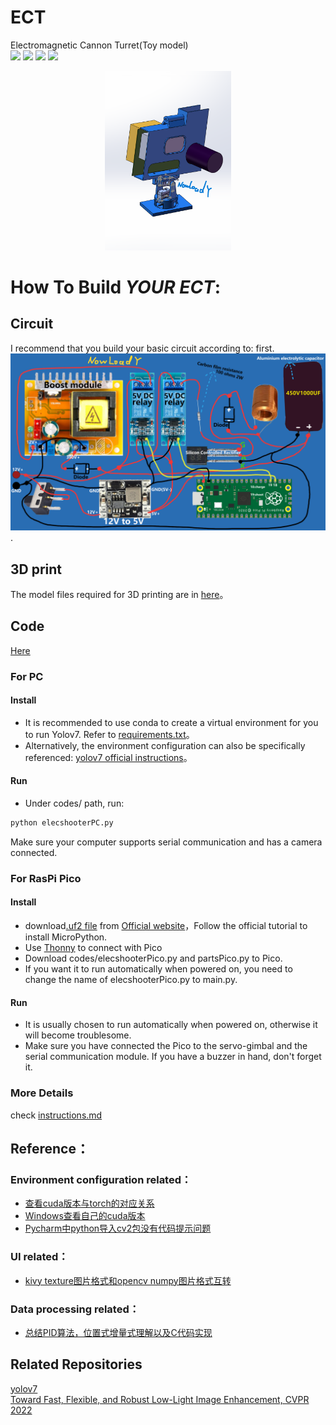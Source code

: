 # ECT
Electromagnetic Cannon Turret(Toy model)  
![](https://img.shields.io/badge/python-3.x-brightgreen) ![](https://img.shields.io/badge/micropython-RaspberryPi_Pico-green) ![](https://img.shields.io/badge/Yolo-v7-blue) ![](https://img.shields.io/badge/dark_image_enhance-black)
<div align="center">
  <img src="https://github.com/NowLoadY/ECT/blob/main/images/1.png" width="40%" height="40%"/>  
</div>  
  
# How To Build *YOUR ECT*:  
## Circuit  
I recommend that you build your basic circuit according to: first. ![This Schematic](images/connect.png).  
## 3D print  
The model files required for 3D printing are in [here](https://github.com/NowLoadY/ECT/tree/main/stl_Files)。
## Code  
[Here](https://github.com/NowLoadY/ECT/tree/main/codes)  
### For PC  
#### Install
* It is recommended to use conda to create a virtual environment for you to run Yolov7. Refer to [requirements.txt](https://github.com/WongKinYiu/yolov7/blob/main/requirements.txt)。
* Alternatively, the environment configuration can also be specifically referenced: [yolov7 official instructions](https://github.com/WongKinYiu/yolov7#installation)。  
#### Run
* Under codes/ path, run:
```bash
python elecshooterPC.py
```
Make sure your computer supports serial communication and has a camera connected.  
### For RasPi Pico  
#### Install
* download[.uf2 file](https://www.raspberrypi.org/documentation/pico/getting-started/static/5d8e777377e8dbe23cf36360d6efc727/pico_micropython_20210121.uf2) from [Official website](https://pico.org.cn/)，Follow the official tutorial to install MicroPython.
* Use [Thonny](https://thonny.org/) to connect with Pico
* Download codes/elecshooterPico.py and partsPico.py to Pico.
* If you want it to run automatically when powered on, you need to change the name of elecshooterPico.py to main.py.
#### Run  
* It is usually chosen to run automatically when powered on, otherwise it will become troublesome.  
* Make sure you have connected the Pico to the servo-gimbal and the serial communication module. If you have a buzzer in hand, don't forget it.  
### More Details
check [instructions.md](https://github.com/NowLoadY/ECT/blob/main/codes/instructions.md) 
## Reference：  
### Environment configuration related：  
* [查看cuda版本与torch的对应关系](https://blog.csdn.net/JohnJim0/article/details/108688964)  
* [Windows查看自己的cuda版本](https://cloud.tencent.com/developer/article/2031512)  
* [Pycharm中python导入cv2包没有代码提示问题](https://blog.csdn.net/fangzhihuaa/article/details/113903689?spm=1001.2101.3001.6650.1&utm_medium=distribute.pc_relevant.none-task-blog-2~default~CTRLIST~default-1-113903689-blog-122422778.pc_relevant_default&depth_1-utm_source=distribute.pc_relevant.none-task-blog-2~default~CTRLIST~default-1-113903689-blog-122422778.pc_relevant_default&utm_relevant_index=2)
### UI related：
* [kivy texture图片格式和opencv numpy图片格式互转](https://dongfangyou.blog.csdn.net/article/details/105365619)  
### Data processing related：
* [总结PID算法，位置式增量式理解以及C代码实现](https://blog.csdn.net/weixin_43193231/article/details/95194946)  
## Related Repositories  
[yolov7](https://github.com/WongKinYiu/yolov7)  
[Toward Fast, Flexible, and Robust Low-Light Image Enhancement, CVPR 2022](https://github.com/vis-opt-group/SCI)  
